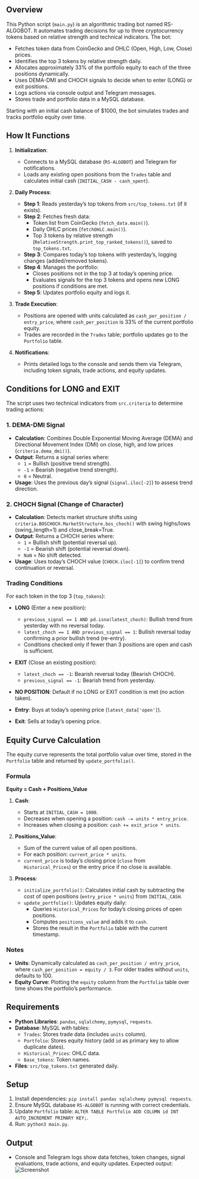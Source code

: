 ## Overview
This Python script (`main.py`) is an algorithmic trading bot named RS-ALGOBOT. It automates trading decisions for up to three cryptocurrency tokens based on relative strength and technical indicators. The bot:
- Fetches token data from CoinGecko and OHLC (Open, High, Low, Close) prices.
- Identifies the top 3 tokens by relative strength daily.
- Allocates approximately 33% of the portfolio equity to each of the three positions dynamically.
- Uses DEMA-DMI and CHOCH signals to decide when to enter (LONG) or exit positions.
- Logs actions via console output and Telegram messages.
- Stores trade and portfolio data in a MySQL database.

Starting with an initial cash balance of $1000, the bot simulates trades and tracks portfolio equity over time.

## How It Functions
1. **Initialization**:
   - Connects to a MySQL database (`RS-ALGOBOT`) and Telegram for notifications.
   - Loads any existing open positions from the `Trades` table and calculates initial cash (`INITIAL_CASH - cash_spent`).

2. **Daily Process**:
   - **Step 1**: Reads yesterday’s top tokens from `src/top_tokens.txt` (if it exists).
   - **Step 2**: Fetches fresh data:
     - Token list from CoinGecko (`fetch_data.main()`).
     - Daily OHLC prices (`fetchOHLC.main()`).
     - Top 3 tokens by relative strength (`RelativeStrength.print_top_ranked_tokens()`), saved to `top_tokens.txt`.
   - **Step 3**: Compares today’s top tokens with yesterday’s, logging changes (added/removed tokens).
   - **Step 4**: Manages the portfolio:
     - Closes positions not in the top 3 at today’s opening price.
     - Evaluates signals for the top 3 tokens and opens new LONG positions if conditions are met.
   - **Step 5**: Updates portfolio equity and logs it.

3. **Trade Execution**:
   - Positions are opened with units calculated as `cash_per_position / entry_price`, where `cash_per_position` is 33% of the current portfolio equity.
   - Trades are recorded in the `Trades` table; portfolio updates go to the `Portfolio` table.

4. **Notifications**:
   - Prints detailed logs to the console and sends them via Telegram, including token signals, trade actions, and equity updates.

## Conditions for LONG and EXIT
The script uses two technical indicators from `src.criteria` to determine trading actions:

### 1. DEMA-DMI Signal
- **Calculation**: Combines Double Exponential Moving Average (DEMA) and Directional Movement Index (DMI) on close, high, and low prices (`criteria.dema_dmi()`).
- **Output**: Returns a signal series where:
  - `1` = Bullish (positive trend strength).
  - `-1` = Bearish (negative trend strength).
  - `0` = Neutral.
- **Usage**: Uses the previous day’s signal (`signal.iloc[-2]`) to assess trend direction.

### 2. CHOCH Signal (Change of Character)
- **Calculation**: Detects market structure shifts using `criteria.BOSCHOCH.MarketStructure.bos_choch()` with swing highs/lows (swing_length=1) and close_break=True.
- **Output**: Returns a CHOCH series where:
  - `1` = Bullish shift (potential reversal up).
  - `-1` = Bearish shift (potential reversal down).
  - `NaN` = No shift detected.
- **Usage**: Uses today’s CHOCH value (`CHOCH.iloc[-1]`) to confirm trend continuation or reversal.

### Trading Conditions
For each token in the top 3 (`top_tokens`):
- **LONG** (Enter a new position):
  - `previous_signal == 1 AND pd.isna(latest_choch)`: Bullish trend from yesterday with no reversal today.
  - `latest_choch == 1 AND previous_signal == 1`: Bullish reversal today confirming a prior bullish trend (re-entry).
  - Conditions checked only if fewer than 3 positions are open and cash is sufficient.
- **EXIT** (Close an existing position):
  - `latest_choch == -1`: Bearish reversal today (Bearish CHOCH).
  - `previous_signal == -1`: Bearish trend from yesterday.
- **NO POSITION**: Default if no LONG or EXIT condition is met (no action taken).

- **Entry**: Buys at today’s opening price (`latest_data['open']`).
- **Exit**: Sells at today’s opening price.

## Equity Curve Calculation
The equity curve represents the total portfolio value over time, stored in the `Portfolio` table and returned by `update_portfolio()`.

### Formula
**Equity = Cash + Positions_Value**

1. **Cash**:
   - Starts at `INITIAL_CASH = 1000`.
   - Decreases when opening a position: `cash -= units * entry_price`.
   - Increases when closing a position: `cash += exit_price * units`.

2. **Positions_Value**:
   - Sum of the current value of all open positions.
   - For each position: `current_price * units`.
   - `current_price` is today’s closing price (`close` from `Historical_Prices`) or the entry price if no close is available.

3. **Process**:
   - `initialize_portfolio()`: Calculates initial cash by subtracting the cost of open positions (`entry_price * units`) from `INITIAL_CASH`.
   - `update_portfolio()`: Updates equity daily:
     - Queries `Historical_Prices` for today’s closing prices of open positions.
     - Computes `positions_value` and adds it to `cash`.
     - Stores the result in the `Portfolio` table with the current timestamp.

### Notes
- **Units**: Dynamically calculated as `cash_per_position / entry_price`, where `cash_per_position = equity / 3`. For older trades without `units`, defaults to 100.
- **Equity Curve**: Plotting the `equity` column from the `Portfolio` table over time shows the portfolio’s performance.

## Requirements
- **Python Libraries**: `pandas`, `sqlalchemy`, `pymysql`, `requests`.
- **Database**: MySQL with tables:
  - `Trades`: Stores trade data (includes `units` column).
  - `Portfolio`: Stores equity history (add `id` as primary key to allow duplicate dates).
  - `Historical_Prices`: OHLC data.
  - `Base_tokens`: Token names.
- **Files**: `src/top_tokens.txt` generated daily.

## Setup
1. Install dependencies: `pip install pandas sqlalchemy pymysql requests`.
2. Ensure MySQL database `RS-ALGOBOT` is running with correct credentials.
3. Update `Portfolio` table: `ALTER TABLE Portfolio ADD COLUMN id INT AUTO_INCREMENT PRIMARY KEY;`.
4. Run: `python3 main.py`.

## Output
- Console and Telegram logs show data fetches, token changes, signal evaluations, trade actions, and equity updates.
Expected output:
![Screenshot](./response.png)
